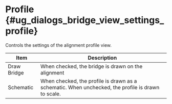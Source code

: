 Profile {#ug_dialogs_bridge_view_settings_profile}
==============================================
Controls the settings of the alignment profile view.

Item | Description
------|-----------
Draw Bridge | When checked, the bridge is drawn on the alignment
Schematic | When checked, the profile is drawn as a schematic. When unchecked, the profile is drawn to scale.
